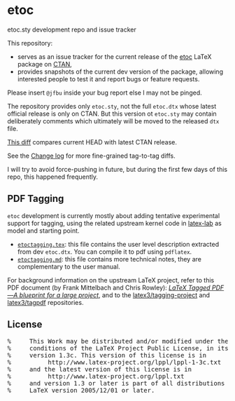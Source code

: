# etoc

etoc.sty development repo and issue tracker

This repository:

- serves as an issue tracker for the current release of the [etoc](https://ctan.org/pkg/etoc) LaTeX package on [CTAN](https://ctan.org),
- provides snapshots of the current dev version of the package, allowing interested people to test it and report bugs or feature requests.

Please insert `@jfbu` inside your bug report else I may not be pinged.

The repository provides only `etoc.sty`, not the full `etoc.dtx` whose latest official release is only on CTAN.  But this version ot `etoc.sty` may contain deliberately comments which ultimately will be moved to the released `dtx` file.

[This diff](https://github.com/jfbu/etoc/compare/1.2d-2023-10-29...HEAD) compares current HEAD with latest CTAN release.

See the [Change log](/ChangeLog.md) for more fine-grained tag-to-tag diffs.

I will try to avoid force-pushing in future, but during the first few days of this repo, this happened frequently.

## PDF Tagging

`etoc` development is currently mostly about adding tentative experimental support for tagging, using the related upstream kernel code in [latex-lab](https://github.com/latex3/latex2e/tree/develop/required/latex-lab) as model and starting point.

- [`etoctagging.tex`](/etoctagging.tex): this file contains the user level description extracted from dev `etoc.dtx`.  You can compile it to pdf using `pdflatex`.
- [`etoctagging.md`](/etoctagging.md): this file contains more technical notes, they are complementary to the user manual.

For background information on the upstream LaTeX project, refer to this PDF document (by Frank Mittelbach and Chris Rowley): [*LaTeX Tagged PDF—A blueprint for a large project*](https://www.latex-project.org/publications/2020-FMi-TUB-tb129mitt-tagpdf.pdf), and to the [latex3/tagging-project](https://github.com/latex3/tagging-project) and [latex3/tagpdf](https://github.com/latex3/tagpdf) repositories.

## License

<pre>
%     This Work may be distributed and/or modified under the
%     conditions of the LaTeX Project Public License, in its
%     version 1.3c. This version of this license is in
%          http://www.latex-project.org/lppl/lppl-1-3c.txt
%     and the latest version of this license is in
%          http://www.latex-project.org/lppl.txt
%     and version 1.3 or later is part of all distributions of
%     LaTeX version 2005/12/01 or later.
</pre>
